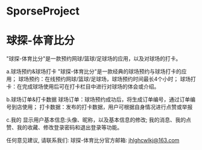 # SporseProject
# 球探-体育比分

  "球探-体育比分"是一款预约网球/篮球/足球场的应用，以及对球场的打卡。
  
  a.球场预约&球场打卡
  "球探-体育比分"是一款经典的球场预约与球场打卡的应用；
  球场预约：在线预约网球/篮球/足球场，球场预约时间最长4个小时；
  球场打卡：在完成球场使用后可在打卡栏目中进行对球场的体会或介绍。
  
  b.球场订单&打卡数据
  球场订单：球场预约成功后，将生成订单编号，通过订单编号到店使用；
  打卡数据：发布的打卡数据，用户可根据自身情况进行点赞或举报
  
  c.我的
  显示用户基本信息:头像、昵称，以及基本信息的修改;
  我的消息、我的点赞、我的收藏、修改登录密码和退出登录等功能。
  
  任何意见建议, 请联系我们: 
  球探-体育比分官方邮箱: jhlghcwlkj@163.com
